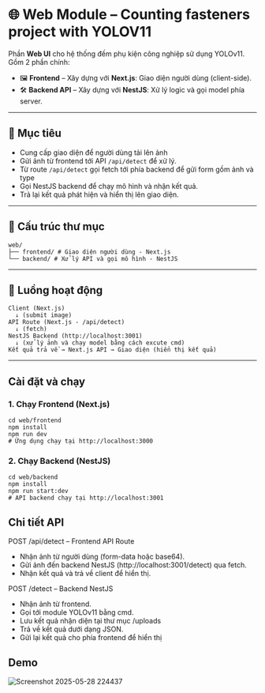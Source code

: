 # 🌐 Web Module – Counting fasteners project with YOLOV11

Phần **Web UI** cho hệ thống đếm phụ kiện công nghiệp sử dụng YOLOv11. Gồm 2 phần chính:

- 🖼️ **Frontend** – Xây dựng với **Next.js**: Giao diện người dùng (client-side).
- 🛠️ **Backend API** – Xây dựng với **NestJS**: Xử lý logic và gọi model phía server.

---

## 📌 Mục tiêu

- Cung cấp giao diện để người dùng tải lên ảnh
- Gửi ảnh từ frontend tới API `/api/detect` để xử lý.
- Từ route `/api/detect` gọi fetch tới phía backend để gửi form gồm ảnh và type
- Gọi NestJS backend để chạy mô hình và nhận kết quả.
- Trả lại kết quả phát hiện và hiển thị lên giao diện.

---

## 📁 Cấu trúc thư mục

```
web/
├── frontend/ # Giao diện người dùng - Next.js
└── backend/ # Xử lý API và gọi mô hình - NestJS
```

---

## 🚀 Luồng hoạt động

```plaintext
Client (Next.js)
  ↓ (submit image)
API Route (Next.js - /api/detect)
  ↓ (fetch)
NestJS Backend (http://localhost:3001)
  ↓ (xử lý ảnh và chạy model bằng cách excute cmd)
Kết quả trả về → Next.js API → Giao diện (hiển thị kết quả)
```
---

## Cài đặt và chạy

### 1. Chạy Frontend (Next.js)

```
cd web/frontend
npm install
npm run dev
# Ứng dụng chạy tại http://localhost:3000
```

### 2. Chạy Backend (NestJS)

```
cd web/backend
npm install
npm run start:dev
# API backend chạy tại http://localhost:3001
```

## Chi tiết API

POST /api/detect – Frontend API Route
- Nhận ảnh từ người dùng (form-data hoặc base64).
- Gửi ảnh đến backend NestJS (http://localhost:3001/detect) qua fetch.
- Nhận kết quả và trả về client để hiển thị.

POST /detect – Backend NestJS
- Nhận ảnh từ frontend.
- Gọi tới module YOLOv11 bằng cmd.
- Lưu kết quả nhận diện tại thư mục /uploads
- Trả về kết quả dưới dạng JSON.
- Gửi lại kết quả cho phía frontend để hiển thị

## Demo
![Screenshot 2025-05-28 224437](https://github.com/user-attachments/assets/d2b1d180-9f9d-45b0-b772-1c2a9cce66ec)
